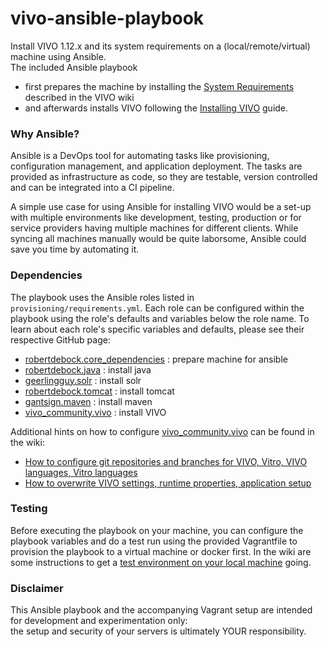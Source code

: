 # vivo-ansible-playbook
Install VIVO 1.12.x and its system requirements on a (local/remote/virtual) machine using Ansible. \
The included Ansible playbook 
* first prepares the machine by installing the [System Requirements](https://wiki.lyrasis.org/display/VIVODOC112x/System+Requirements) described in the VIVO wiki 
* and afterwards installs VIVO following the [Installing VIVO](https://wiki.lyrasis.org/display/VIVODOC112x/Installing+VIVO) guide.

### Why Ansible?
Ansible is a DevOps tool for automating tasks like provisioning, configuration management, 
and application deployment. The tasks are provided as infrastructure as code, so they are testable, 
version controlled and can be integrated into a CI pipeline.

A simple use case for using Ansible for installing VIVO would be a set-up with multiple environments like
development, testing, production or for service providers having multiple machines for different clients.
While syncing all machines manually would be quite laborsome, Ansible could save you time by automating it.


### Dependencies
The playbook uses the Ansible roles listed in `provisioning/requirements.yml`.
Each role can be configured within the playbook using the role's defaults and variables below the role name.
To learn about each role's specific variables and defaults, please see their respective GitHub page:
* [robertdebock.core_dependencies](https://github.com/robertdebock/ansible-role-core_dependencies) : prepare machine for ansible
* [robertdebock.java](https://github.com/robertdebock/ansible-role-java) : install java 
* [geerlingguy.solr](https://github.com/geerlingguy/ansible-role-solr) : install solr 
* [robertdebock.tomcat](https://github.com/robertdebock/ansible-role-tomcat) : install tomcat
* [gantsign.maven](https://github.com/gantsign/ansible-role-maven) : install maven
* [vivo_community.vivo](https://github.com/vivo-community/ansible-role-vivo) : install VIVO

Additional hints on how to configure [vivo_community.vivo](https://github.com/vivo-community/ansible-role-vivo) 
can be found in the wiki:
* [How to configure git repositories and branches for VIVO, Vitro, VIVO languages, Vitro languages](https://github.com/vivo-community/vivo-ansible-playbook/wiki/configure-git-repositories-and-branches-for-VIVO,-Vitro,-VIVO-languages,-Vitro-languages)
* [How to overwrite VIVO settings, runtime properties, application setup](https://github.com/vivo-community/vivo-ansible-playbook/wiki/overwrite-VIVO-settings,-runtime-properties,-application-setup)


### Testing
Before executing the playbook on your machine, you can configure the playbook variables
and do a test run using the provided Vagrantfile to provision the playbook to a virtual machine or docker first.
In the wiki are some instructions to get a [test environment on your local machine](https://github.com/vivo-community/vivo-ansible-playbook/wiki/test-setup) going.

### Disclaimer
This Ansible playbook and the accompanying Vagrant setup are intended for development and experimentation only:\
the setup and security of your servers is ultimately YOUR responsibility.